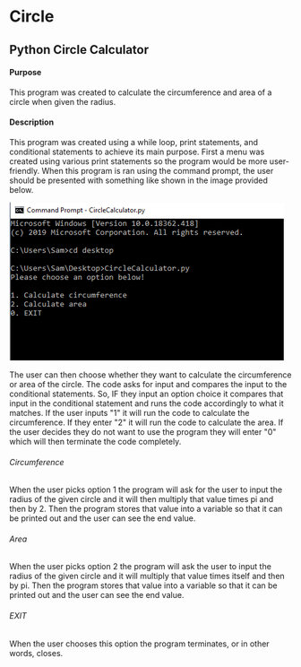 # Circle
## Python Circle Calculator
#### Purpose
This program was created to calculate the circumference and area of a circle when given the radius. 
#### Description
This program was created using a while loop, print statements, and conditional statements to achieve its main purpose. First a menu was created using various print statements so the program would be more user-friendly. When this program is ran using the command prompt, the user should be presented with something like shown in the image provided below.




![](circlecalculator.PNG)

The user can then choose whether they want to calculate the circumference or area of the circle. The code asks for input and compares the input to the conditional statements. So, IF they input an option choice it compares that input in the conditional statement and runs the code accordingly to what it matches. If the user inputs "1" it will run the code to calculate the circumference. If they enter "2" it will run the code to calculate the area. If the user decides they do not want to use the program they will enter "0" which will then terminate the code completely. 

###### Circumference

When the user picks option 1 the program will ask for the user to input the radius of the given circle and it will then multiply that value times pi and then by 2. Then the program stores that value into a variable so that it can be printed out and the user can see the end value.




###### Area

When the user picks option 2 the program will ask the user to input the radius of the given circle and it will multiply that value times itself and then by pi. Then the program stores that value into a variable so that it can be printed out and the user can see the end value.



###### EXIT 
When the user chooses this option the program terminates, or in other words, closes.
